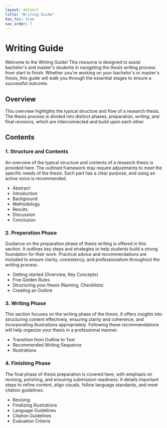 ```yaml
---
layout: default
title: "Writing Guide"
has_toc: true
nav_order: 7
---
```


# Writing Guide

Welcome to the Writing Guide! This resource is designed to assist bachelor's and master's students in navigating the thesis writing process from start to finish. Whether you're working on your bachelor's or master's thesis, this guide will walk you through the essential stages to ensure a successful outcome.

## Overview

This overview highlights the typical structure and flow of a research thesis. The thesis process is divided into distinct phases, preparation, writing, and final revisions, which are interconnected and build upon each other.

## Contents

### 1. Structure and Contents
An overview of the typical structure and contents of a research thesis is provided here. The outlined framework may require adjustments to meet the specific needs of the thesis. Each part has a clear purpose, and using an active voice is recommended.
  - Abstract
  - Introduction
  - Background
  - Methodology
  - Results
  - Discussion
  - Conclusion

### 2. Preperation Phase
Guidance on the preparation phase of thesis writing is offered in this section. It outlines key steps and strategies to help students build a strong foundation for their work. Practical advice and recommendations are included to ensure clarity, consistency, and professionalism throughout the writing process.
  - Getting started (Overview, Key Concepts)
  - Five Golden Rules
  - Structuring your thesis (Naming, Checklists)
  - Creating an Outline

### 3. Writing Phase
This section focuses on the writing phase of the thesis. It offers insights into structuring content effectively, ensuring clarity and coherence, and incorporating illustrations appropriately. Following these recommendations will help organize your thesis in a professional manner.
  - Transition from Outline to Text
  - Recommended Writing Sequence
  - Illustrations

### 4. Finishing Phase
The final phase of thesis preparation is covered here, with emphasis on revising, polishing, and ensuring submission readiness. It details important steps to refine content, align visuals, follow language standards, and meet citation guidelines.
  - Revising
  - Finalizing Illustrations
  - Language Guidelines
  - Citation Guidelines
  - Evaluation Criteria

<!--
## Writing: Structure and general writing advice

### What is already there?
[Hanbook Website](https://digital-work-lab.github.io/handbook/docs/20-research/20_processes/20.29.writing.html)
    
    - Structure of contents
    - Writing style
    - Citation style
    - Creating illustrations
    - Reference at the end of the page
[Theses Website](https://digital-work-lab.github.io/theses/)
    
    - only Link to the handbook website
    - Expose
- [Example Structure](https://digital-work-lab.github.io/theses/docs/expose.html)
    
    - Example structure of a bullet point chapter outline

### What is also needed?

    - Five golden rules
    - How to name the sections?
    - When are illustrations needed?
    - How to create the outline?
    - What to put in the outline?
    - How to get from the outline to the text?
    - Which part should you write first?

### Structure

## Page one: **Preparation Phase**

**Laying the Foundation for Your Thesis**

1. **Getting Started**
   - **Overview**
     - **What You’ll Learn**:
       - Structuring your thesis
       - Writing in a clear and concise manner
       - Effectively using illustrations
   - **Key Concepts**
     - **Importance of Structure**: explains why structuring your thesis early on can save time and improve readability
     - **Clarity Over Everything**: emphasizes writing in an accessible way to avoid confusion for readers
     <!--- **Integration with Handbook**: highlights additional resources such as citation style guidelines, writing style recommendations, and tips for creating professional visuals

2. **Five Golden Rules**
   - **Rule 1: Start with a Strong Outline**
     - explains the importance of outlining before starting
     - Outline as the backbone of your thesis
     - provides tips for breaking down your thesis into sections
   - **Rule 2: Maintain Consistency**
     - Consistency in tone: formal, clear, and academic
     - Formatting rules: follow a single style guide for margins, headings, and citations
     - suggests tools like Zotero to help manage citations efficiently
   - **Rule 3: Prioritize Clarity**
     - guides on using short, direct sentences and avoiding unnecessary jargon
     - advises defining technical terms for readers unfamiliar with the topic
   - **Rule 4: Revise Extensively**
     - recommends a multi-step revision process, focusing on structure first, then content, and finally grammar
     - encourages seeking feedback from your supervisor
   - **Rule 5: Use Illustrations Wisely**
     - discusses the purpose of visuals and when to include them (e.g., data-heavy sections, complex processes)
     - warns against overloading the thesis with unnecessary graphics


3. **Structuring Your Thesis**
   - **Section Naming Guide**:
     - *Introduction*: introduces the research problem, objectives, and relevance
     - *Literature Review*/ *Theoretical Background*: summarizes previous research and identifies gaps
     - *Methods*: details the research methodology used
     - *Results*: presents findings clearly and concisely
     - *Discussion*: interprets the results and their implications
     - *Conclusion*: summarizes contributions and suggests areas for further research
   - **Checklist for Key Components**:
     - Research objectives and hypotheses
     - Key literature with citations
     - Research design and methodology
     - Expected outcomes or contributions to the field

4. **Creating an Outline**:
   - creating a general outline for any chapter in a thesis involves structuring the content systematically to ensure clarity, coherence, and alignment with the paper's objectives
   - not really a universal approach due to the different contents of the chapter
   - *links to the "Structuring Your Thesis" section for guidance on creating detailed outlines*

## Page two: **Writing Phase**

**Bringing Your Thesis to Life**

1. **Writing Process**
   - **Transitioning from Outline to Text**
     - *Tips* for expanding bullet points into paragraphs
     - importance of using topic sentences to maintain focus in each paragraph
     - suggestions for integrating references into the text without disrupting flow
   - **Recommended Writing Sequence**
     1. **Methods Section**:
        - easiest section to write first since it’s factual and descriptive
        - sets a foundation for presenting results
     2. **Results Section**:
        - focus on presenting data without interpretation
        - utilize tables, charts, or summarized text as needed
     3. **Discussion Section**:
        - analyzes results in the context of research objectives and questions
        - identifies limitations and discusses implications
     4. **Introduction and Literature Review**:
        - write these later to ensure alignment with what the study achieved
        - contextualize findings and highlight research significance
     5. **Conclusion**:
        - recap key insights and their relevance
        - avoid introducing new ideas or findings

2. **When Are Illustrations Needed?**
   - **Data Presentation**:
     - use charts, graphs, or tables for numerical data
   - **Clarifying Processes**:
     - include flowcharts or diagrams to explain methodologies or workflows
   - **Enhancing Understanding**:
     - use concept maps for theoretical frameworks
   - **Illustration Best Practices**:
     - ensure all visuals are clear, professionally designed, and properly labeled
     - avoid printing large code or class diagrams; focus on architecture and key mechanisms

## Page three: **Finishing Phase**

**Polishing Your Work for Submission**

1. **Revising Extensively**
   - **Step-by-Step Revision Process**:
     - start with structure: Ensure sections flow logically
     - revise content: Improve clarity, coherence, and depth of information
     - finalize language: Check grammar, spelling, and style consistency
   - **Seeking Feedback**:
     - collaborate with peers or supervisors to identify improvement areas

2. **Finalizing Illustrations**
   - **Visual Alignment**:
     - verify that all visuals complement the text and are necessary
     - check for consistency in design style and labeling
   - **Avoid Redundancy**:
     - do not repeat information from visuals in the text unnecessarily
   - **Special Visuals**:
     - use diagrams for system architectures or pseudo-code instead of full code listings

3. **Language Guidelines**
   - **When to Use Present Tense**:
     - general truths or accepted knowledge
     - descriptions of the paper’s content and findings (e.g., “Figure 1 shows…”)
   - **When to Use Past Tense**:
     - descriptions of specific methods, experiments, or results
     - discussion of prior research

4. **Citation Guidelines**
   - **When should you cite directly?**
   - **When should you cite indirectly?**
   - **How does the APA format look?**

-->